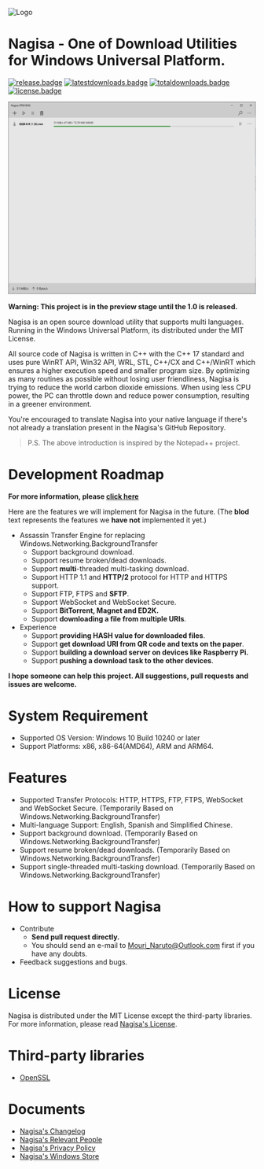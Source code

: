 ﻿![Logo](Logo.png)
# Nagisa - One of Download Utilities for Windows Universal Platform.
 
[![release.badge]][release.link]
[![latestdownloads.badge]][latestdownloads.link]
[![totaldownloads.badge]][totaldownloads.link]
[![license.badge]][license.link]

![Screenshot](Screenshot.png)

**Warning: This project is in the preview stage until the 1.0 is released.**

Nagisa is an open source download utility that supports multi languages. 
Running in the Windows Universal Platform, its distributed under the MIT 
License.

All source code of Nagisa is written in C++ with the C++ 17 standard and uses 
pure WinRT API, Win32 API, WRL, STL, C++/CX and C++/WinRT which ensures a 
higher execution speed and smaller program size. By optimizing as many routines
as possible without losing user friendliness, Nagisa is trying to reduce the 
world carbon dioxide emissions. When using less CPU power, the PC can throttle
down and reduce power consumption, resulting in a greener environment.

You're encouraged to translate Nagisa into your native language if there's not 
already a translation present in the Nagisa's GitHub Repository.

> P.S. The above introduction is inspired by the Notepad++ project.

# Development Roadmap
**For more information, please 
[click here](https://github.com/Project-Nagisa/Nagisa/issues/6)**

Here are the features we will implement for Nagisa in the future. (The **blod**
text represents the features we **have not** implemented it yet.)

- Assassin Transfer Engine for replacing Windows.Networking.BackgroundTransfer
  - Support background download. 
  - Support resume broken/dead downloads.
  - Support **multi**-threaded multi-tasking download. 
  - Support HTTP 1.1 and **HTTP/2** protocol for HTTP and HTTPS support.
  - Support FTP, FTPS and **SFTP**.
  - Support WebSocket and WebSocket Secure.
  - Support **BitTorrent, Magnet and ED2K.**
  - Support **downloading a file from multiple URIs**.
- Experience
  - Support **providing HASH value for downloaded files**.
  - Support **get download URI from QR code and texts on the paper**.
  - Support **building a download server on devices like Raspberry Pi.** 
  - Support **pushing a download task to the other devices**.

**I hope someone can help this project. All suggestions, pull requests and 
issues are welcome.**

# System Requirement
- Supported OS Version: Windows 10 Build 10240 or later
- Support Platforms: x86, x86-64(AMD64), ARM and ARM64.

# Features
- Supported Transfer Protocols: HTTP, HTTPS, FTP, FTPS, WebSocket and WebSocket
  Secure. (Temporarily Based on Windows.Networking.BackgroundTransfer)
- Multi-language Support: English, Spanish and Simplified Chinese.
- Support background download. 
  (Temporarily Based on Windows.Networking.BackgroundTransfer)
- Support resume broken/dead downloads.
  (Temporarily Based on Windows.Networking.BackgroundTransfer)
- Support single-threaded multi-tasking download.
  (Temporarily Based on Windows.Networking.BackgroundTransfer)

# How to support Nagisa
- Contribute
  - **Send pull request directly.**
  - You should send an e-mail to Mouri_Naruto@Outlook.com first if you have any
    doubts.
- Feedback suggestions and bugs.

# License
Nagisa is distributed under the MIT License except the third-party libraries. 
For more information, please read [Nagisa's License](LICENSE).

# Third-party libraries
- [OpenSSL](ThirdParty/OpenSSL/README.md)

# Documents
- [Nagisa's Changelog](Changelog.md)
- [Nagisa's Relevant People](People.md)
- [Nagisa's Privacy Policy](Privacy.md)
- [Nagisa's Windows Store](https://www.microsoft.com/store/apps/9NFW53N9MFJR)

[release.badge]: https://img.shields.io/github/release/Project-Nagisa/Nagisa.svg
[release.link]: https://github.com/Project-Nagisa/Nagisa/releases/latest
[latestdownloads.badge]: https://img.shields.io/github/downloads/Project-Nagisa/Nagisa/latest/total.svg
[latestdownloads.link]: https://github.com/Project-Nagisa/Nagisa/releases/latest
[totaldownloads.badge]: https://img.shields.io/github/downloads/Project-Nagisa/Nagisa/total.svg
[totaldownloads.link]: https://github.com/Project-Nagisa/Nagisa/releases
[license.badge]: https://img.shields.io/github/license/Project-Nagisa/Nagisa.svg
[license.link]: LICENSE
